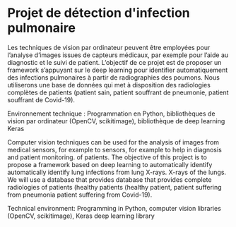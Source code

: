 # Projet de détection d'infection pulmonaire

Les techniques de vision par ordinateur peuvent être employées pour l’analyse d’images issues de capteurs
médicaux, par exemple pour l’aide au diagnostic et le suivi
de patient. L’objectif de ce projet est de proposer un
framework s’appuyant sur le deep learning pour identifier
automatiquement des infections pulmonaires à partir de
radiographies des poumons. Nous utiliserons une base de
données qui met à disposition des radiologies complètes de
patients (patient sain, patient souffrant de pneumonie,
patient souffrant de Covid-19). 


Environnement technique : Programmation en Python,
bibliothèques de vision par ordinateur (OpenCV, scikitimage), bibliothèque de deep learning Keras

Computer vision techniques can be used for the analysis of images from medical sensors, for example to
sensors, for example to help in diagnosis and patient monitoring.
of patients. The objective of this project is to propose a
framework based on deep learning to automatically identify
automatically identify lung infections from lung X-rays.
X-rays of the lungs. We will use a database that provides
database that provides complete radiologies of patients (healthy
patients (healthy patient, patient suffering from pneumonia
patient suffering from Covid-19). 


Technical environment: Programming in Python,
computer vision libraries (OpenCV, scikitimage), Keras deep learning library
